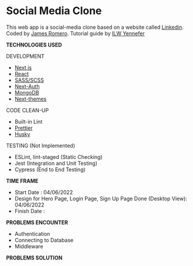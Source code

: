 # Social Media Clone

This web app is a social-media clone based on a website called [Linkedin](linkedin.com). Coded by [James Romero](https://jamesromero-homepage.vercel.app/). Tutorial guide by [ILW Yennefer](https://www.youtube.com/watch?v=JGhuAJKGRN0&t=25s)

**TECHNOLOGIES USED**

DEVELOPMENT

-   [Next.js](https://nextjs.org/)
-   [React](https://reactjs.org/)
-   [SASS/SCSS](https://sass-lang.com/)
-   [Next-Auth](https://next-auth.js.org/)
-   [MongoDB](https://www.mongodb.com/)
-   [Next-themes](https://www.npmjs.com/package/next-themes)

CODE CLEAN-UP

-   Built-in Lint
-   [Prettier](https://prettier.io/)
-   [Husky](https://typicode.github.io/husky/#/)

TESTING (Not Implemented)

-   ESLint, lint-staged (Static Checking)
-   Jest (Integration and Unit Testing)
-   Cypress (End to End Testing)

**TIME FRAME**

-   Start Date : 04/06/2022
-   Design for Hero Page, Login Page, Sign Up Page Done (Desktop View): 04/06/2022
-   Finish Date :

**PROBLEMS ENCOUNTER**

-   Authentication
-   Connecting to Database
-   Middleware

**PROBLEMS SOLUTION**
